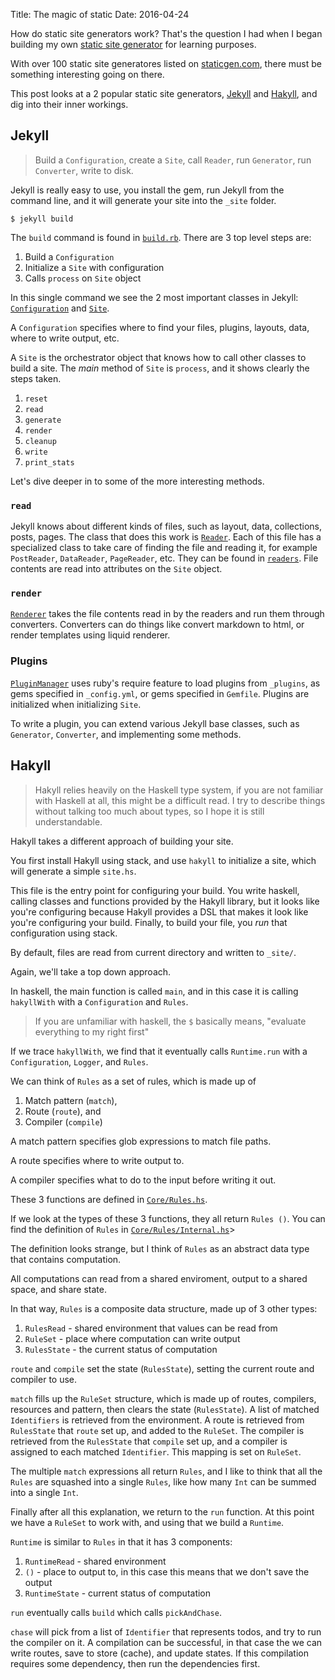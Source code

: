 Title: The magic of static
Date: 2016-04-24

How do static site generators work?
That's the question I had when I began building my own
[static site generator](https://github.com/ngzhian/ocs)
for learning purposes.

With over 100 static site generatores listed on 
[staticgen.com](https://www.staticgen.com/),
there must be something interesting going on there.

This post looks at a 2 popular static site generators,
[Jekyll](https://jekyllrb.com/) and [Hakyll](https://jaspervdj.be/hakyll/),
and dig into their inner workings.

## Jekyll


> Build a `Configuration`, create a `Site`, call `Reader`, run `Generator`, run `Converter`, write to disk.

Jekyll is really easy to use,
you install the gem, run Jekyll from the command line,
and it will generate your site into
the `_site` folder.

```
$ jekyll build
```

The `build` command is found in [`build.rb`](https://github.com/jekyll/jekyll/blob/master/lib/jekyll/commands/build.rb).
There are 3 top level steps are:

  1. Build a `Configuration`
  2. Initialize a `Site` with configuration
  3. Calls `process` on `Site` object

In this single command we see the 2 most important classes in Jekyll:
[`Configuration`](https://github.com/jekyll/jekyll/blob/master/lib/jekyll/configuration.rb)
and
[`Site`](https://github.com/jekyll/jekyll/blob/master/lib/jekyll/site.rb).

A `Configuration` specifies where to find your files, plugins, layouts, data, where to write output, etc.

A `Site` is the orchestrator object that knows how to call other classes to build a site.
The *main* method of `Site` is `process`, and it shows clearly the steps taken.

  1. `reset`
  2. `read`
  3. `generate`
  4. `render`
  5. `cleanup`
  6. `write`
  7. `print_stats`

Let's dive deeper in to some of the more interesting methods.

### `read`

Jekyll knows about different kinds of files, such as layout, data, collections, posts, pages.
The class that does this work is [`Reader`](https://github.com/jekyll/jekyll/blob/master/lib/jekyll/reader.rb).
Each of this file has a specialized class to take care of finding the file and reading it,
for example `PostReader`, `DataReader`, `PageReader`, etc. They can be found in [`readers`](https://github.com/jekyll/jekyll/tree/master/lib/jekyll/readers).
File contents are read into attributes on the `Site` object.

### `render`

[`Renderer`](https://github.com/jekyll/jekyll/blob/master/lib/jekyll/renderer.rb)
takes the file contents read in by the readers and run them through converters.
Converters can do things like convert markdown to html, or render templates using liquid renderer.

### Plugins

[`PluginManager`](https://github.com/jekyll/jekyll/blob/master/lib/jekyll/plugin_manager.rb)
uses ruby's require feature to load plugins from `_plugins`, as gems specified in `_config.yml`, or gems specified in `Gemfile`. Plugins are initialized when initializing `Site`.

To write a plugin, you can extend various Jekyll base classes, such as `Generator`, `Converter`, and implementing some methods.

## Hakyll

> Hakyll relies heavily on the Haskell type system, if you are not familiar with Haskell at all,
  this might be a difficult read. I try to describe things without talking too much about
  types, so I hope it is still understandable.

Hakyll takes a different approach of building your site.

You first install Hakyll using stack,
and use `hakyll` to initialize a site, which will generate a simple `site.hs`.

This file is the entry point for configuring your build.
You write haskell, calling classes and functions provided by the Hakyll library,
but it looks like you're configuring because Hakyll provides a DSL that makes it look like
you're configuring your build.
Finally, to build your file, you *run* that configuration using stack.

By default, files are read from current directory and written to `_site/`.

Again, we'll take a top down approach.

In haskell, the main function is called `main`, and in this case it is calling `hakyllWith`
with a `Configuration` and `Rules`.

> If you are unfamiliar with haskell, the `$` basically means, "evaluate everything to my right first"

If we trace `hakyllWith`, we find that it eventually calls `Runtime.run` with a `Configuration`,
`Logger`, and `Rules`.

We can think of `Rules` as a set of rules, which is made up of

  1. Match pattern (`match`),
  2. Route (`route`), and
  3. Compiler (`compile`)

A match pattern specifies glob expressions to match file paths.

A route specifies where to write output to.

A compiler specifies what to do to the input before writing it out.

These 3 functions are defined in [`Core/Rules.hs`](https://github.com/jaspervdj/hakyll/blob/master/src/Hakyll/Core/Rules.hs).

If we look at the types of these 3 functions, they all return `Rules ()`.
You can find the definition of `Rules` in [`Core/Rules/Internal.hs`](https://github.com/jaspervdj/hakyll/blob/master/src/Hakyll/Core/Rules/Internal.hs)>

The definition looks strange, but I think of `Rules` as an abstract data type that
contains computation.

All computations can read from a shared enviroment, output to a shared space, and share state.

In that way, `Rules` is a composite data structure, made up of 3 other types:

  1. `RulesRead` - shared environment that values can be read from
  2. `RuleSet` - place where computation can write output
  3. `RulesState` - the current status of computation

`route` and `compile` set the state (`RulesState`), setting the current route and compiler to use.

`match` fills up the `RuleSet` structure, which is made up of routes, compilers, resources and pattern,
then clears the state (`RulesState`).
A list of matched `Identifiers` is retrieved from the environment.
A route is retrieved from `RulesState` that `route` set up, and added to the `RuleSet`.
The compiler is retrieved from the `RulesState` that `compile` set up, and a compiler is assigned
to each matched `Identifier`. This mapping is set on `RuleSet`.

The multiple `match` expressions all return `Rules`, and I like to think that all the `Rules`
are squashed into a single `Rules`, like how many `Int` can be summed into a single `Int`.

Finally after all this explanation, we return to the `run` function.
At this point we have a `RuleSet` to work with, and using that we build a `Runtime`.

`Runtime` is similar to `Rules` in that it has 3 components:

  1. `RuntimeRead` - shared environment
  2. `()` - place to output to, in this case this means that we don't save the output
  2. `RuntimeState` - current status of computation

`run` eventually calls `build` which calls `pickAndChase`.

`chase` will pick from a list of `Identifier` that represents todos,
and try to run the compiler on it.
A compilation can be successful, in that case the we can write routes, save to store (cache), and
update states.
If this compilation requires some dependency, then run the dependencies first.


